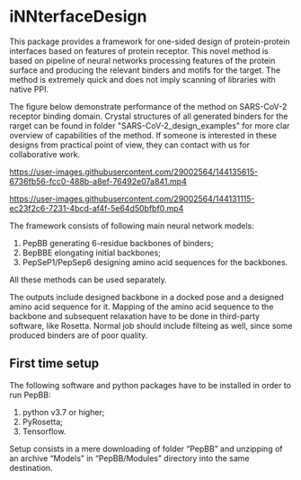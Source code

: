 # iNNterfaceDesign
This package provides a framework for one-sided design of protein-protein interfaces based on features of protein receptor. This novel method is based on pipeline of neural networks processing features of the protein surface and producing the relevant binders and motifs for the target. The method is extremely quick and does not imply scanning of libraries with native PPI. 

The figure below demonstrate performance of the method on SARS-CoV-2 receptor binding domain. Crystal structures of all generated binders for the rarget can be found in folder "SARS-CoV-2_design_examples" for more clar overview of capabilities of the method. If someone is interested in these designs from practical point of view, they can contact with us for collaborative work.



https://user-images.githubusercontent.com/29002564/144135615-6736fb56-fcc0-488b-a8ef-76492e07a841.mp4


https://user-images.githubusercontent.com/29002564/144131115-ec23f2c6-7231-4bcd-af4f-5e64d50bfbf0.mp4



The framework consists of following main neural network models:
1) PepBB generating 6-residue backbones of binders;
2) BepBBE elongating initial backbones;
3) PepSeP1/PepSep6 designing amino acid sequences for the backbones.

All these methods can be used separately.

The outputs include designed backbone in a docked pose and a designed amino acid sequence for it. Mapping of the amino acid sequence to the backbone and subsequent relaxation have to be done in third-party software, like Rosetta. Normal job should include filteing as well, since some produced binders are of poor quality.

## First time setup ##

The following software and python packages have to be installed  in order to run PepBB:
1. python v3.7 or higher;
2. PyRosetta;
3. Tensorflow.

Setup consists in a mere downloading of folder “PepBB” and unzipping of an archive “Models” in “PepBB/Modules” directory into the same destination.
